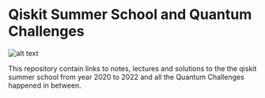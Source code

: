 # Qiskit Summer School and Quantum Challenges

![alt text](https://github.com/MonitSharma/Qiskit_Summer_School_and_Quantum_Challenges/blob/main/42869700-c4cc-11e9-9e6c-497e53a7d861.png)


This repository contain links to notes, lectures and solutions to the the qiskit summer school from year 2020 to 2022 and all the Quantum Challenges happened in between.



